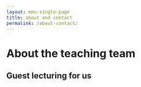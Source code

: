 ```yaml
---
layout: mmu-single-page
title: about and contact
permalink: /about-contact/
---
```


# About the teaching team


## Guest lecturing for us <a name="guest"></a>
